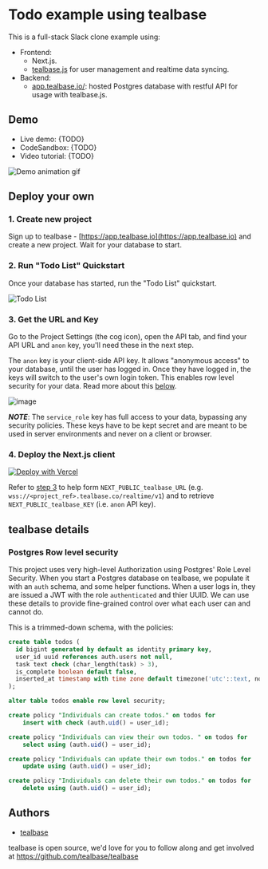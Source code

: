 # Todo example using tealbase

This is a full-stack Slack clone example using:

- Frontend:
  - Next.js.
  - [tealbase.js](https://tealbase.io/docs/library/getting-started) for user management and realtime data syncing.
- Backend:
  - [app.tealbase.io/](https://app.tealbase.io/): hosted Postgres database with restful API for usage with tealbase.js.

## Demo

- Live demo: {TODO}
- CodeSandbox: {TODO}
- Video tutorial: {TODO}

![Demo animation gif](./public/slack-clone-demo.gif)

## Deploy your own

### 1. Create new project

Sign up to tealbase - [https://app.tealbase.io](https://app.tealbase.io) and create a new project. Wait for your database to start.

### 2. Run "Todo List" Quickstart

Once your database has started, run the "Todo List" quickstart.

![Todo List](https://user-images.githubusercontent.com/10214025/88916135-1b1d7a00-d298-11ea-82e7-e2c18314e805.png)

### 3. Get the URL and Key

Go to the Project Settings (the cog icon), open the API tab, and find your API URL and `anon` key, you'll need these in the next step.

The `anon` key is your client-side API key. It allows "anonymous access" to your database, until the user has logged in. Once they have logged in, the keys will switch to the user's own login token. This enables row level security for your data. Read more about this [below](#postgres-row-level-security).

![image](https://user-images.githubusercontent.com/10214025/88916245-528c2680-d298-11ea-8a71-708f93e1ce4f.png)

**_NOTE_**: The `service_role` key has full access to your data, bypassing any security policies. These keys have to be kept secret and are meant to be used in server environments and never on a client or browser.

### 4. Deploy the Next.js client

[![Deploy with Vercel](https://vercel.com/button)](https://vercel.com/import/git?s=https%3A%2F%2Fgithub.com%2Ftealbase%2Ftealbase%2Ftree%2Fmaster%2Fexamples%2Ftodo-next-js&env=NEXT_PUBLIC_tealbase_URL,NEXT_PUBLIC_tealbase_KEY&envDescription=Find%20the%20tealbase%20URL%20and%20key%20in%20the%20your%20auto-generated%20docs%20at%20app.tealbase.io&project-name=tealbase-todo-list&repo-name=tealbase-todo-list)

Refer to [step 3](#3.-get-the-url-and-key) to help form `NEXT_PUBLIC_tealbase_URL` (e.g. `wss://<project_ref>.tealbase.co/realtime/v1`) and to retrieve `NEXT_PUBLIC_tealbase_KEY` (i.e. `anon` API key).


## tealbase details

### Postgres Row level security

This project uses very high-level Authorization using Postgres' Role Level Security.
When you start a Postgres database on tealbase, we populate it with an `auth` schema, and some helper functions.
When a user logs in, they are issued a JWT with the role `authenticated` and thier UUID.
We can use these details to provide fine-grained control over what each user can and cannot do.

This is a trimmed-down schema, with the policies:

```sql
create table todos (
  id bigint generated by default as identity primary key,
  user_id uuid references auth.users not null,
  task text check (char_length(task) > 3),
  is_complete boolean default false,
  inserted_at timestamp with time zone default timezone('utc'::text, now()) not null
);

alter table todos enable row level security;

create policy "Individuals can create todos." on todos for
    insert with check (auth.uid() = user_id);

create policy "Individuals can view their own todos. " on todos for
    select using (auth.uid() = user_id);

create policy "Individuals can update their own todos." on todos for
    update using (auth.uid() = user_id);

create policy "Individuals can delete their own todos." on todos for
    delete using (auth.uid() = user_id);
```

## Authors

- [tealbase](https://tealbase.io)

tealbase is open source, we'd love for you to follow along and get involved at https://github.com/tealbase/tealbase
